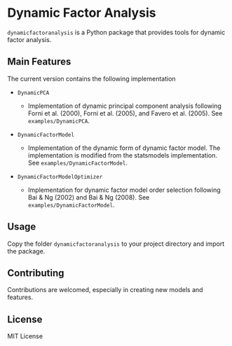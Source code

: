 # Dynamic Factor Analysis

`dynamicfactoranalysis` is a Python package that provides tools for dynamic factor analysis.

## Main Features

The current version contains the following implementation

- `DynamicPCA`

  - Implementation of dynamic principal component analysis following Forni et al. (2000), Forni et al. (2005), and Favero et al. (2005). See `examples/DynamicPCA`.
- `DynamicFactorModel`

  - Implementation of the dynamic form of dynamic factor model. The implementation is modified from the statsmodels implementation. See `examples/DynamicFactorModel`.
- `DynamicFactorModelOptimizer`

  - Implementation for dynamic factor model order selection following Bai & Ng (2002) and Bai & Ng (2008). See `examples/DynamicFactorModel`.

## Usage

Copy the folder `dynamicfactoranalysis` to your project directory and import the package.

## Contributing

Contributions are welcomed, especially in creating new models and features.

## License

MIT License
